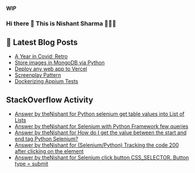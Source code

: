 #### WIP
### Hi there 👋  This is Nishant Sharma 🧑🏼‍🎤

## 📕 Latest Blog Posts
<!-- BLOG-POST-LIST:START -->
- [A Year in Covid: Retro](https://thenishant3.medium.com/a-year-in-covid-retro-632bf6cdf1c7?source=rss-97b0bdcd7e66------2)
- [Store images in MongoDB via Python](https://dev.to/thenishant/store-images-in-mongodb-via-python-2g73)
- [Deploy any web app to Vercel](https://dev.to/thenishant/deploy-any-web-app-to-vercel-1ka8)
- [Screenplay Pattern](https://medium.com/testvagrant/screenplay-pattern-3490c7f0c23c?source=rss-97b0bdcd7e66------2)
- [Dockerizing Appium Tests](https://medium.com/testvagrant/dockerizing-appium-tests-c9696809afec?source=rss-97b0bdcd7e66------2)
<!-- BLOG-POST-LIST:END -->


## StackOverflow Activity
<!-- STACKOVERFLOW:START -->
- [Answer by theNishant for Python selenium get table values into List of Lists](https://stackoverflow.com/questions/68493519/python-selenium-get-table-values-into-list-of-lists/68494244#68494244)
- [Answer by theNishant for Selenium with Python Framework few queries](https://stackoverflow.com/questions/68464266/selenium-with-python-framework-few-queries/68464357#68464357)
- [Answer by theNishant for How do I get the value between the start and end tag Python Selenium?](https://stackoverflow.com/questions/68457994/how-do-i-get-the-value-between-the-start-and-end-tag-python-selenium/68458182#68458182)
- [Answer by theNishant for (Selenium/Python) Tracking the code 200 after clicking on the element](https://stackoverflow.com/questions/68391732/selenium-python-tracking-the-code-200-after-clicking-on-the-element/68392504#68392504)
- [Answer by theNishant for Selenium click button CSS_SELECTOR. Button type = submit](https://stackoverflow.com/questions/68389319/selenium-click-button-css-selector-button-type-submit/68389382#68389382)
<!-- STACKOVERFLOW:END -->
